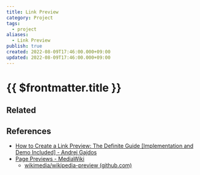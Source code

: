 ```yaml
---
title: Link Preview
category: Project
tags:
  - project
aliases:
  - Link Preview
publish: true
created: 2022-08-09T17:46:00.000+09:00
updated: 2022-08-09T17:46:00.000+09:00
---
```


# {{ $frontmatter.title }}

## Related

## References

- [How to Create a Link Preview: The Definite Guide [Implementation and Demo Included] - Andrej Gajdos](https://andrejgajdos.com/how-to-create-a-link-preview/)
- [Page Previews - MediaWiki](https://www.mediawiki.org/wiki/Page_Previews)
  - [wikimedia/wikipedia-preview (github.com)](https://github.com/wikimedia/wikipedia-preview)
